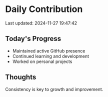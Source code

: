 # Daily Contribution

Last updated: 2024-11-27 19:47:42

## Today's Progress
- Maintained active GitHub presence
- Continued learning and development
- Worked on personal projects

## Thoughts
Consistency is key to growth and improvement.